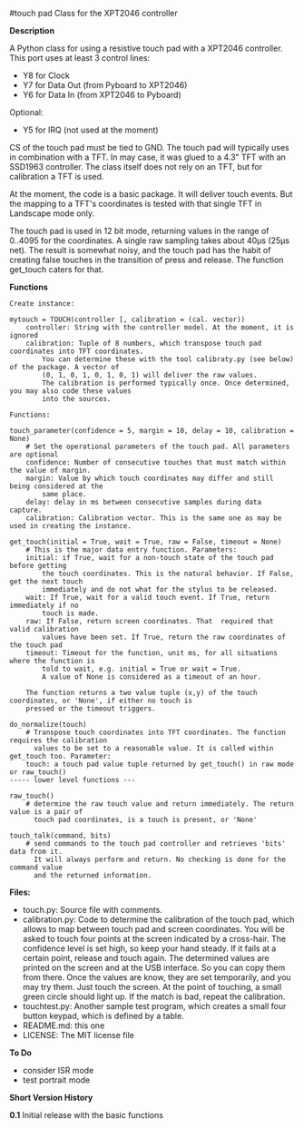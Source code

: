 #touch pad Class for the XPT2046 controller

**Description**

A Python class for using a resistive touch pad with a XPT2046 controller. This port uses at least 3 control lines:

- Y8 for Clock
- Y7 for Data Out (from Pyboard to XPT2046)
- Y6 for Data In  (from XPT2046 to Pyboard)

Optional:

- Y5 for IRQ (not used at the moment)

CS of the touch pad must be tied to GND. The touch pad will typically uses in combination with a TFT. In may case, it was glued to a 4.3" TFT with an SSD1963 controller. The class itself does not rely on an TFT, but for calibration a TFT is used.

At the moment, the code is a basic package. It will deliver touch events. But the mapping to a TFT's coordinates is tested with that single TFT in Landscape mode only.

The touch pad is used in 12 bit mode, returning values in the range of 0..4095 for the coordinates. A single raw sampling takes about 40µs (25µs net). The result is somewhat noisy, and the touch pad has the habit of creating false touches in the transition of press and release. The function get_touch caters for that.


**Functions**
```
Create instance:

mytouch = TOUCH(controller [, calibration = (cal. vector))
    controller: String with the controller model. At the moment, it is ignored
    calibration: Tuple of 8 numbers, which transpose touch pad coordinates into TFT coordinates. 
        You can determine these with the tool calibraty.py (see below) of the package. A vector of
        (0, 1, 0, 1, 0, 1, 0, 1) will deliver the raw values.
        The calibration is performed typically once. Once determined, you may also code these values
        into the sources.

Functions:

touch_parameter(confidence = 5, margin = 10, delay = 10, calibration = None)
    # Set the operational parameters of the touch pad. All parameters are optional
    confidence: Number of consecutive touches that must match within the value of margin.
    margin: Value by which touch coordinates may differ and still being considered at the 
        same place.
    delay: delay in ms between consecutive samples during data capture.
    calibration: Calibration vector. This is the same one as may be used in creating the instance.
    
get_touch(initial = True, wait = True, raw = False, timeout = None)
    # This is the major data entry function. Parameters:
    initial: if True, wait for a non-touch state of the touch pad before getting 
        the touch coordinates. This is the natural behavior. If False, get the next touch 
        immediately and do not what for the stylus to be released.
    wait: If True, wait for a valid touch event. If True, return immediately if no
        touch is made.
    raw: If False, return screen coordinates. That  required that valid calibration
        values have been set. If True, return the raw coordinates of the touch pad
    timeout: Timeout for the function, unit ms, for all situations where the function is
        told to wait, e.g. initial = True or wait = True. 
        A value of None is considered as a timeout of an hour.
    
    The function returns a two value tuple (x,y) of the touch coordinates, or 'None', if either no touch is 
    pressed or the timeout triggers.

do_normalize(touch)
    # Transpose touch coordinates into TFT coordinates. The function requires the calibration 
      values to be set to a reasonable value. It is called within get_touch too. Parameter:
    touch: a touch pad value tuple returned by get_touch() in raw mode or raw_touch()
----- lower level functions ---

raw_touch()
    # determine the raw touch value and return immediately. The return value is a pair of 
      touch pad coordinates, is a touch is present, or 'None'
      
touch_talk(command, bits)
    # send commands to the touch pad controller and retrieves 'bits' data from it.
      It will always perform and return. No checking is done for the command value
      and the returned information.
```

**Files:**
- touch.py: Source file with comments.
- calibration.py: Code to determine the calibration of the touch pad, which allows to map between touch pad
and screen coordinates. You will be asked to touch four points at the screen indicated by a cross-hair. 
The confidence level is set high, so keep your hand steady. If it fails at a certain point, release and touch again.
The determined values are printed on the screen and at the USB interface. So you can copy them from there.
Once the values are know, they are set temporarily, and you may try them. Just touch the screen. At the point of 
touching, a small green circle should light up. If the match is bad, repeat the calibration. 
- touchtest.py: Another sample test program, which creates a small four button keypad, which is defined by
a table.
- README.md: this one
- LICENSE: The MIT license file

**To Do**
- consider ISR mode
- test portrait mode

**Short Version History**

**0.1** 
Initial release with the basic functions

